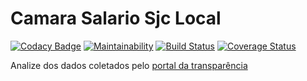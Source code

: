 # Camara Salario Sjc Local

[![Codacy Badge](https://api.codacy.com/project/badge/Grade/34c404621a5d4b15bf9f326852c348b8)](https://www.codacy.com/app/alexNeto/transparencia-sjc-crawler?utm_source=github.com&amp;utm_medium=referral&amp;utm_content=alexNeto/transparencia-sjc-crawler&amp;utm_campaign=Badge_Grade)
[![Maintainability](https://api.codeclimate.com/v1/badges/b9494b7525c318a9059f/maintainability)](https://codeclimate.com/github/alexNeto/transparencia-sjc-crawler/maintainability)
[![Build Status](https://travis-ci.org/alexNeto/transparencia-sjc-crawler.svg?branch=master)](https://travis-ci.org/alexNeto/transparencia-sjc-crawler)
[![Coverage Status](https://coveralls.io/repos/github/alexNeto/transparencia-sjc-crawler/badge.svg?branch=master)](https://coveralls.io/github/alexNeto/transparencia-sjc-crawler?branch=master)


Analize dos dados coletados pelo [portal da transparência](http://portal.camarasjc.sp.gov.br:8080/cmsjc/websis/portal_transparencia/financeiro/contas_publicas/index.php?consulta=../lei_acesso/lai_remuneracoes)
